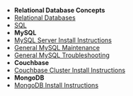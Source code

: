 - **Relational Database Concepts**
 - [Relational Databases](/databases/relational_databases/)
 - [SQL](/databases/relational_databases/sql)
- **MySQL**
 - [MySQL Server Install Instructions](/databases/mysql/mysql_install)
 - [General MySQL Maintenance](/databases/mysql/mysql_maintenance)
 - [General MySQL Troubleshooting](/databases/mysql/mysql_troubleshooting)
- **Couchbase**
 - [Couchbase Cluster Install Instructions](/databases/couchbase/couchbase_install)
- **MongoDB**
 - [MongoDB Install Instructions](/databases/mongodb/mongodb_install)
 